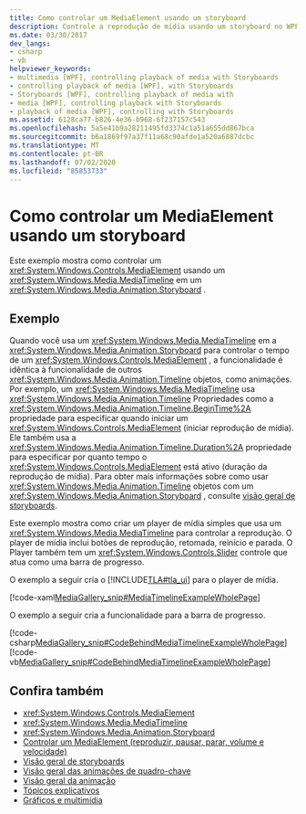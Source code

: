 ```yaml
---
title: Como controlar um MediaElement usando um storyboard
description: Controle a reprodução de mídia usando um storyboard no WPF (Windows Presentation Foundation). Considere este exemplo para criar um player de mídia simples.
ms.date: 03/30/2017
dev_langs:
- csharp
- vb
helpviewer_keywords:
- multimedia [WPF], controlling playback of media with Storyboards
- controlling playback of media [WPF], with Storyboards
- Storyboards [WPF], controlling playback of media with
- media [WPF], controlling playback with Storyboards
- playback of media [WPF], controlling with Storyboards
ms.assetid: 6128ca77-b826-4e36-b968-6f237157c543
ms.openlocfilehash: 5a5e41b9a28211495fd3374c1a51a655dd867bca
ms.sourcegitcommit: b6a1869f97a37f11a68c90afde1a520a6887dcbc
ms.translationtype: MT
ms.contentlocale: pt-BR
ms.lasthandoff: 07/02/2020
ms.locfileid: "85853733"
---
```

# <a name="how-to-control-a-mediaelement-by-using-a-storyboard"></a>Como controlar um MediaElement usando um storyboard
Este exemplo mostra como controlar um <xref:System.Windows.Controls.MediaElement> usando um <xref:System.Windows.Media.MediaTimeline> em um <xref:System.Windows.Media.Animation.Storyboard> .  
  
## <a name="example"></a>Exemplo  
 Quando você usa um <xref:System.Windows.Media.MediaTimeline> em a <xref:System.Windows.Media.Animation.Storyboard> para controlar o tempo de um <xref:System.Windows.Controls.MediaElement> , a funcionalidade é idêntica à funcionalidade de outros <xref:System.Windows.Media.Animation.Timeline> objetos, como animações. Por exemplo, um <xref:System.Windows.Media.MediaTimeline> usa <xref:System.Windows.Media.Animation.Timeline> Propriedades como a <xref:System.Windows.Media.Animation.Timeline.BeginTime%2A> propriedade para especificar quando iniciar um <xref:System.Windows.Controls.MediaElement> (iniciar reprodução de mídia). Ele também usa a <xref:System.Windows.Media.Animation.Timeline.Duration%2A> propriedade para especificar por quanto tempo o <xref:System.Windows.Controls.MediaElement> está ativo (duração da reprodução de mídia). Para obter mais informações sobre como usar <xref:System.Windows.Media.Animation.Timeline> objetos com um <xref:System.Windows.Media.Animation.Storyboard> , consulte [visão geral de storyboards](storyboards-overview.md).  
  
 Este exemplo mostra como criar um player de mídia simples que usa um <xref:System.Windows.Media.MediaTimeline> para controlar a reprodução. O player de mídia inclui botões de reprodução, retomada, reinício e parada. O Player também tem um <xref:System.Windows.Controls.Slider> controle que atua como uma barra de progresso.  
  
 O exemplo a seguir cria o [!INCLUDE[TLA#tla_ui](../../../../includes/tlasharptla-ui-md.md)] para o player de mídia.  
  
 [!code-xaml[MediaGallery_snip#MediaTimelineExampleWholePage](~/samples/snippets/visualbasic/VS_Snippets_Wpf/MediaGallery_snip/VB/MediaTimelineExample.xaml#mediatimelineexamplewholepage)]  
  
 O exemplo a seguir cria a funcionalidade para a barra de progresso.  
  
 [!code-csharp[MediaGallery_snip#CodeBehindMediaTimelineExampleWholePage](~/samples/snippets/csharp/VS_Snippets_Wpf/MediaGallery_snip/CSharp/MediaTimelineExample.xaml.cs#codebehindmediatimelineexamplewholepage)]
 [!code-vb[MediaGallery_snip#CodeBehindMediaTimelineExampleWholePage](~/samples/snippets/visualbasic/VS_Snippets_Wpf/MediaGallery_snip/VB/MediaTimelineExample.xaml.vb#codebehindmediatimelineexamplewholepage)]  
  
## <a name="see-also"></a>Confira também

- <xref:System.Windows.Controls.MediaElement>
- <xref:System.Windows.Media.MediaTimeline>
- <xref:System.Windows.Media.Animation.Storyboard>
- [Controlar um MediaElement (reproduzir, pausar, parar, volume e velocidade)](how-to-control-a-mediaelement-play-pause-stop-volume-and-speed.md)
- [Visão geral de storyboards](storyboards-overview.md)
- [Visão geral das animações de quadro-chave](key-frame-animations-overview.md)
- [Visão geral da animação](animation-overview.md)
- [Tópicos explicativos](audio-and-video-how-to-topics.md)
- [Gráficos e multimídia](index.md)
